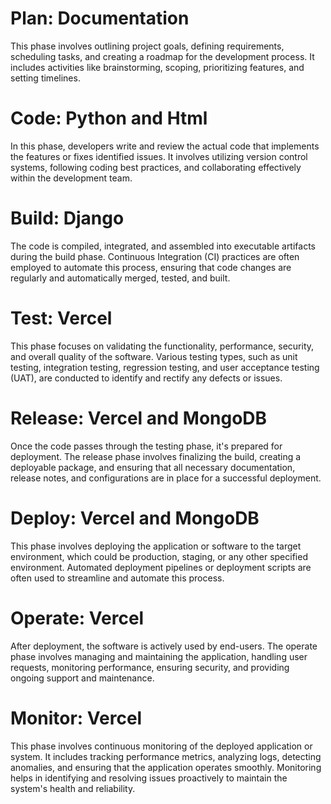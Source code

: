 # Plan: Documentation
This phase involves outlining project goals, defining requirements, scheduling tasks, and creating a roadmap for the development process. It includes activities like brainstorming, scoping, prioritizing features, and setting timelines.

# Code: Python and Html
In this phase, developers write and review the actual code that implements the features or fixes identified issues. It involves utilizing version control systems, following coding best practices, and collaborating effectively within the development team.

# Build: Django
The code is compiled, integrated, and assembled into executable artifacts during the build phase. Continuous Integration (CI) practices are often employed to automate this process, ensuring that code changes are regularly and automatically merged, tested, and built.

# Test: Vercel
This phase focuses on validating the functionality, performance, security, and overall quality of the software. Various testing types, such as unit testing, integration testing, regression testing, and user acceptance testing (UAT), are conducted to identify and rectify any defects or issues.

# Release: Vercel and MongoDB
Once the code passes through the testing phase, it's prepared for deployment. The release phase involves finalizing the build, creating a deployable package, and ensuring that all necessary documentation, release notes, and configurations are in place for a successful deployment.

# Deploy: Vercel and MongoDB
This phase involves deploying the application or software to the target environment, which could be production, staging, or any other specified environment. Automated deployment pipelines or deployment scripts are often used to streamline and automate this process.

# Operate: Vercel
After deployment, the software is actively used by end-users. The operate phase involves managing and maintaining the application, handling user requests, monitoring performance, ensuring security, and providing ongoing support and maintenance.

# Monitor: Vercel
This phase involves continuous monitoring of the deployed application or system. It includes tracking performance metrics, analyzing logs, detecting anomalies, and ensuring that the application operates smoothly. Monitoring helps in identifying and resolving issues proactively to maintain the system's health and reliability.